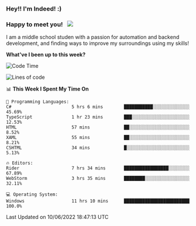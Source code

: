 ### Hey!! I'm Indeed! :) 

### Happy to meet you! &nbsp; ![](https://visitor-badge.glitch.me/badge?page_id=Indeedornot.Indeedornot)

I am a middle school studen with a passion for automation and backend development, and finding ways to improve my surroundings using my skills!

**What've I been up to this week?** 

<!--START_SECTION:waka-->
![Code Time](http://img.shields.io/badge/Code%20Time-0%20secs-blue)

![Lines of code](https://img.shields.io/badge/From%20Hello%20World%20I%27ve%20Written-716%20Thousand%20lines%20of%20code-blue)

📊 **This Week I Spent My Time On** 

```text
💬 Programming Languages: 
C#                       5 hrs 6 mins        ███████████░░░░░░░░░░░░░░   45.69% 
TypeScript               1 hr 23 mins        ███░░░░░░░░░░░░░░░░░░░░░░   12.53% 
HTML                     57 mins             ██░░░░░░░░░░░░░░░░░░░░░░░   8.52% 
XAML                     55 mins             ██░░░░░░░░░░░░░░░░░░░░░░░   8.21% 
CSHTML                   34 mins             █░░░░░░░░░░░░░░░░░░░░░░░░   5.13%

🔥 Editors: 
Rider                    7 hrs 34 mins       █████████████████░░░░░░░░   67.89% 
WebStorm                 3 hrs 35 mins       ████████░░░░░░░░░░░░░░░░░   32.11%

💻 Operating System: 
Windows                  11 hrs 10 mins      █████████████████████████   100.0%

```


 Last Updated on 10/06/2022 18:47:13 UTC
<!--END_SECTION:waka-->
